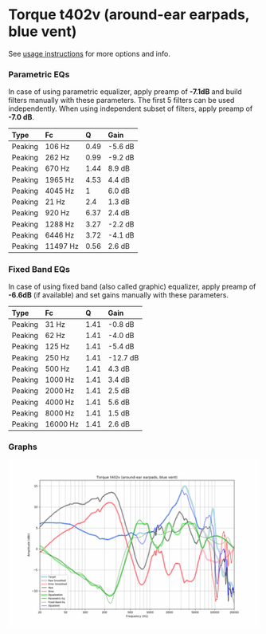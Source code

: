 # Torque t402v (around-ear earpads, blue vent)
See [usage instructions](https://github.com/jaakkopasanen/AutoEq#usage) for more options and info.

### Parametric EQs
In case of using parametric equalizer, apply preamp of **-7.1dB** and build filters manually
with these parameters. The first 5 filters can be used independently.
When using independent subset of filters, apply preamp of **-7.0 dB**.

| Type    | Fc       |    Q | Gain    |
|:--------|:---------|:-----|:--------|
| Peaking | 106 Hz   | 0.49 | -5.6 dB |
| Peaking | 262 Hz   | 0.99 | -9.2 dB |
| Peaking | 670 Hz   | 1.44 | 8.9 dB  |
| Peaking | 1965 Hz  | 4.53 | 4.4 dB  |
| Peaking | 4045 Hz  | 1    | 6.0 dB  |
| Peaking | 21 Hz    | 2.4  | 1.3 dB  |
| Peaking | 920 Hz   | 6.37 | 2.4 dB  |
| Peaking | 1288 Hz  | 3.27 | -2.2 dB |
| Peaking | 6446 Hz  | 3.72 | -4.1 dB |
| Peaking | 11497 Hz | 0.56 | 2.6 dB  |

### Fixed Band EQs
In case of using fixed band (also called graphic) equalizer, apply preamp of **-6.6dB**
(if available) and set gains manually with these parameters.

| Type    | Fc       |    Q | Gain     |
|:--------|:---------|:-----|:---------|
| Peaking | 31 Hz    | 1.41 | -0.8 dB  |
| Peaking | 62 Hz    | 1.41 | -4.0 dB  |
| Peaking | 125 Hz   | 1.41 | -5.4 dB  |
| Peaking | 250 Hz   | 1.41 | -12.7 dB |
| Peaking | 500 Hz   | 1.41 | 4.3 dB   |
| Peaking | 1000 Hz  | 1.41 | 3.4 dB   |
| Peaking | 2000 Hz  | 1.41 | 2.5 dB   |
| Peaking | 4000 Hz  | 1.41 | 5.6 dB   |
| Peaking | 8000 Hz  | 1.41 | 1.5 dB   |
| Peaking | 16000 Hz | 1.41 | 2.6 dB   |

### Graphs
![](./Torque%20t402v%20(around-ear%20earpads,%20blue%20vent).png)